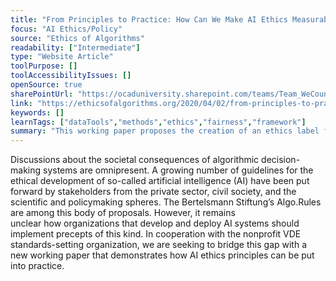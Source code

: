 ```yaml
---
title: "From Principles to Practice: How Can We Make AI Ethics Measurable?"
focus: "AI Ethics/Policy"
source: "Ethics of Algorithms"
readability: ["Intermediate"]
type: "Website Article"
toolPurpose: []
toolAccessibilityIssues: []
openSource: true
sharePointUrl: "https://ocaduniversity.sharepoint.com/teams/Team_WeCount/Shared%20Documents/Resources%20and%20Tools/Literature%20(curated)/from%20principles%20to%20practise.pdf"
link: "https://ethicsofalgorithms.org/2020/04/02/from-principles-to-practice-how-can-we-make-ai-ethics-measurable/"
keywords: []
learnTags: ["dataTools","methods","ethics","fairness","framework"]
summary: "This working paper proposes the creation of an ethics label for AI systems that could be used by AI developers to communicate the quality of their products according to six key values: transparency, accountability, privacy, justice, reliability and environmental sustainability.  "
---
```

Discussions about the societal consequences of algorithmic decision-making systems are omnipresent. A growing number of guidelines for the ethical development of so-called artificial intelligence (AI) have been put forward by stakeholders from the private sector, civil society, and the scientific and policymaking spheres. The Bertelsmann Stiftung’s Algo.Rules are among this body of proposals. However, it remains unclear how organizations that develop and deploy AI systems should implement precepts of this kind. In cooperation with the nonprofit VDE standards-setting organization, we are seeking to bridge this gap with a new working paper that demonstrates how AI ethics principles can be put into practice.

